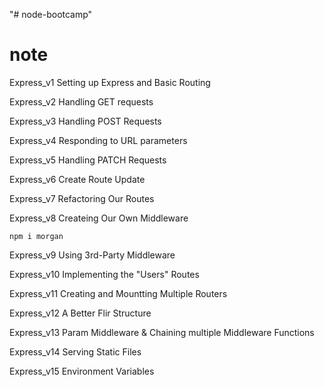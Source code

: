 "# node-bootcamp" 


# note 
 Express_v1
Setting up Express and Basic Routing

Express_v2
 Handling GET requests

 Express_v3
Handling POST Requests

Express_v4
Responding to URL parameters 

Express_v5
Handling PATCH Requests

Express_v6
Create Route Update

Express_v7
Refactoring Our Routes

Express_v8
Createing Our Own Middleware

``
npm i morgan
``

Express_v9 
Using 3rd-Party Middleware

Express_v10
Implementing the "Users" Routes

Express_v11
Creating and Mountting Multiple Routers

Express_v12
A Better Flir Structure

Express_v13
Param Middleware & Chaining multiple Middleware Functions

Express_v14
Serving Static Files

Express_v15
Environment Variables

